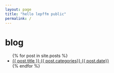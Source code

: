 ```yaml
---
layout: page
title: "hello lepffm public"
permalink: /
---
```

# blog
<ul>
  {% for post in site.posts %}
    <li>
      <a href="{{ post.url }}">{{ post.title }} {{ post.categories}} {{ post.date}} </a>
    </li>
  {% endfor %}
</ul>

